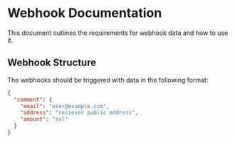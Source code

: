 
# Webhook Documentation

This document outlines the requirements for webhook data and how to use it.

## Webhook Structure

The webhooks should be triggered with data in the following format:

```json
{
  "comment": {
    "email": "user@example.com",
    "address": "reciever public address",
    "amount": "sol"
  }
}
